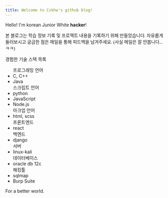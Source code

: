 ```yaml
---
title: Welcome to Cskhw's github blog!
---
```

<link href="https://fonts.googleapis.com/css?family=Noto+Serif+KR&display=swap" rel="stylesheet">

Hello! I'm korean Junior White **hacker**!

<span style="font-family: 'Noto Serif Kr', serif;">본 블로그는 학습 정보 기록 및 프로젝트 내용을 기록하기 위해 만들었습니다.
자유롭게 둘러보시고 궁금한 점은 메일을 통해 피드백을 남겨주세요. (사실 메일은 잘 안봅니다...ㅋㅋ)

경험한 기술 스택 목록
<ul>
    프로그래밍 언어
    <li>C, C++</li>
    <li>Java</li>
    스크립트 언어
    <li>python</li>
    <li>JavaScript</li>
    <li>Node.js</li>
    마크업 언어
    <li>html, scss</li>
    프론트엔드
    <li>react</li>
    백엔드
    <li>django</li>
    서버
    <li>linux-kali</li>
    데이터베이스
    <li>oracle db 12c</li>
    해킹툴
    <li>sqlmap</li>
    <li>Burp Suite</li>
</ul>

For a better world.

</span>
